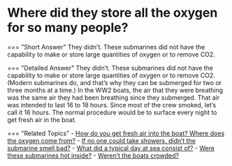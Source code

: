 # Where did they store all the oxygen for so many people?


=== "Short Answer"
    They didn’t. These submarines did not have the capability to make or store large quantities of oxygen or to remove CO2.

=== "Detailed Answer"
    They didn’t.  These submarines did not have the capability to make or store large quantities of oxygen or to remove CO2.  (Modern submarines do, and that’s why they can be submerged for two or three months at a time.)  In the WW2 boats, the air that they were breathing was the same air they had been breathing since they submerged.  That air was intended to last 16 to 18 hours.  Since most of the crew smoked, let’s call it 16 hours.  The normal procedure would be to surface every night to get fresh air in the boat.

=== "Related Topics"
    - [How do you get fresh air into the boat?  Where does the oxygen come from?](./how-do-you-get-fresh-air-into-the-boat-where-does-the-oxygen-come-from.md)
    - [If no one could take showers, didn’t the submarine smell bad?](./if-no-one-could-take-showers-didnt-the-submarine-smell-bad.md)
    - [What did a typical day at sea consist of?](./what-did-a-typical-day-at-sea-consist-of.md)
    - [Were these submarines hot inside?](./were-these-submarines-hot-inside.md)
    - [Weren’t the boats crowded?](./werent-the-boats-crowded.md)
